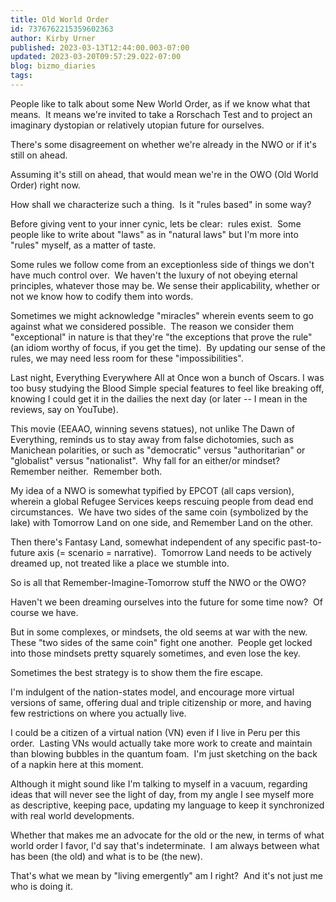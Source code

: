 ```yaml
---
title: Old World Order
id: 7376762215359602363
author: Kirby Urner
published: 2023-03-13T12:44:00.003-07:00
updated: 2023-03-20T09:57:29.022-07:00
blog: bizmo_diaries
tags: 
---
```


People like to talk about some New World Order, as if we know what that means.  It means we're invited to take a Rorschach Test and to project an imaginary dystopian or relatively utopian future for ourselves.

There's some disagreement on whether we're already in the NWO or if it's still on ahead.  

Assuming it's still on ahead, that would mean we're in the OWO (Old World Order) right now.  

How shall we characterize such a thing.  Is it "rules based" in some way?

Before giving vent to your inner cynic, lets be clear:  rules exist.  Some people like to write about "laws" as in "natural laws" but I'm more into "rules" myself, as a matter of taste.

Some rules we follow come from an exceptionless side of things we don't have much control over.  We haven't the luxury of not obeying eternal principles, whatever those may be. We sense their applicability, whether or not we know how to codify them into words.

Sometimes we might acknowledge "miracles" wherein events seem to go against what we considered possible.  The reason we consider them "exceptional" in nature is that they're "the exceptions that prove the rule" (an idiom worthy of focus, if you get the time).  By updating our sense of the rules, we may need less room for these "impossibilities".

Last night, Everything Everywhere All at Once won a bunch of Oscars. I was too busy studying the Blood Simple special features to feel like breaking off, knowing I could get it in the dailies the next day (or later -- I mean in the reviews, say on YouTube).  

This movie (EEAAO, winning sevens statues), not unlike The Dawn of Everything, reminds us to stay away from false dichotomies, such as Manichean polarities, or such as "democratic" versus "authoritarian" or "globalist" versus "nationalist".  Why fall for an either/or mindset?  Remember neither.  Remember both.

My idea of a NWO is somewhat typified by EPCOT (all caps version), wherein a global Refugee Services keeps rescuing people from dead end circumstances.  We have two sides of the same coin (symbolized by the lake) with Tomorrow Land on one side, and Remember Land on the other.  

Then there's Fantasy Land, somewhat independent of any specific past-to-future axis (= scenario = narrative).  Tomorrow Land needs to be actively dreamed up, not treated like a place we stumble into.

So is all that Remember-Imagine-Tomorrow stuff the NWO or the OWO?  

Haven't we been dreaming ourselves into the future for some time now?  Of course we have.  

But in some complexes, or mindsets, the old seems at war with the new.  These "two sides of the same coin" fight one another.  People get locked into those mindsets pretty squarely sometimes, and even lose the key.  

Sometimes the best strategy is to show them the fire escape.

I'm indulgent of the nation-states model, and encourage more virtual versions of same, offering dual and triple citizenship or more, and having few restrictions on where you actually live.  

I could be a citizen of a virtual nation (VN) even if I live in Peru per this order.  Lasting VNs would actually take more work to create and maintain than blowing bubbles in the quantum foam.  I'm just sketching on the back of a napkin here at this moment.

Although it might sound like I'm talking to myself in a vacuum, regarding ideas that will never see the light of day, from my angle I see myself more as descriptive, keeping pace, updating my language to keep it synchronized with real world developments.  

Whether that makes me an advocate for the old or the new, in terms of what world order I favor, I'd say that's indeterminate.  I am always between what has been (the old) and what is to be (the new).  

That's what we mean by "living emergently" am I right?  And it's not just me who is doing it.